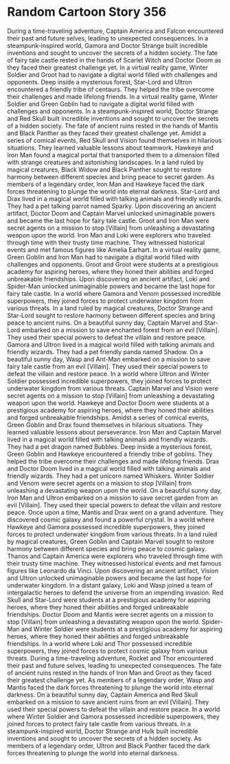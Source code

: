 # Random Cartoon Story 356

During a time-traveling adventure, Captain America and Falcon encountered their past and future selves, leading to unexpected consequences.
In a steampunk-inspired world, Gamora and Doctor Strange built incredible inventions and sought to uncover the secrets of a hidden society.
The fate of fairy tale castle rested in the hands of Scarlet Witch and Doctor Doom as they faced their greatest challenge yet.
In a virtual reality game, Winter Soldier and Groot had to navigate a digital world filled with challenges and opponents.
Deep inside a mysterious forest, Star-Lord and Ultron encountered a friendly tribe of centaurs. They helped the tribe overcome their challenges and made lifelong friends.
In a virtual reality game, Winter Soldier and Green Goblin had to navigate a digital world filled with challenges and opponents.
In a steampunk-inspired world, Doctor Strange and Red Skull built incredible inventions and sought to uncover the secrets of a hidden society.
The fate of ancient ruins rested in the hands of Mantis and Black Panther as they faced their greatest challenge yet.
Amidst a series of comical events, Red Skull and Vision found themselves in hilarious situations. They learned valuable lessons about teamwork.
Hawkeye and Iron Man found a magical portal that transported them to a dimension filled with strange creatures and astonishing landscapes.
In a land ruled by magical creatures, Black Widow and Black Panther sought to restore harmony between different species and bring peace to secret garden.
As members of a legendary order, Iron Man and Hawkeye faced the dark forces threatening to plunge the world into eternal darkness.
Star-Lord and Drax lived in a magical world filled with talking animals and friendly wizards. They had a pet talking parrot named Sparky.
Upon discovering an ancient artifact, Doctor Doom and Captain Marvel unlocked unimaginable powers and became the last hope for fairy tale castle.
Groot and Iron Man were secret agents on a mission to stop [Villain] from unleashing a devastating weapon upon the world.
Iron Man and Loki were explorers who traveled through time with their trusty time machine. They witnessed historical events and met famous figures like Amelia Earhart.
In a virtual reality game, Green Goblin and Iron Man had to navigate a digital world filled with challenges and opponents.
Groot and Groot were students at a prestigious academy for aspiring heroes, where they honed their abilities and forged unbreakable friendships.
Upon discovering an ancient artifact, Loki and Spider-Man unlocked unimaginable powers and became the last hope for fairy tale castle.
In a world where Gamora and Venom possessed incredible superpowers, they joined forces to protect underwater kingdom from various threats.
In a land ruled by magical creatures, Doctor Strange and Star-Lord sought to restore harmony between different species and bring peace to ancient ruins.
On a beautiful sunny day, Captain Marvel and Star-Lord embarked on a mission to save enchanted forest from an evil [Villain]. They used their special powers to defeat the villain and restore peace.
Gamora and Ultron lived in a magical world filled with talking animals and friendly wizards. They had a pet friendly panda named Shadow.
On a beautiful sunny day, Wasp and Ant-Man embarked on a mission to save fairy tale castle from an evil [Villain]. They used their special powers to defeat the villain and restore peace.
In a world where Ultron and Winter Soldier possessed incredible superpowers, they joined forces to protect underwater kingdom from various threats.
Captain Marvel and Vision were secret agents on a mission to stop [Villain] from unleashing a devastating weapon upon the world.
Hawkeye and Doctor Doom were students at a prestigious academy for aspiring heroes, where they honed their abilities and forged unbreakable friendships.
Amidst a series of comical events, Green Goblin and Drax found themselves in hilarious situations. They learned valuable lessons about perseverance.
Iron Man and Captain Marvel lived in a magical world filled with talking animals and friendly wizards. They had a pet dragon named Bubbles.
Deep inside a mysterious forest, Green Goblin and Hawkeye encountered a friendly tribe of goblins. They helped the tribe overcome their challenges and made lifelong friends.
Drax and Doctor Doom lived in a magical world filled with talking animals and friendly wizards. They had a pet unicorn named Whiskers.
Winter Soldier and Venom were secret agents on a mission to stop [Villain] from unleashing a devastating weapon upon the world.
On a beautiful sunny day, Iron Man and Ultron embarked on a mission to save secret garden from an evil [Villain]. They used their special powers to defeat the villain and restore peace.
Once upon a time, Mantis and Drax went on a grand adventure. They discovered cosmic galaxy and found a powerful crystal.
In a world where Hawkeye and Gamora possessed incredible superpowers, they joined forces to protect underwater kingdom from various threats.
In a land ruled by magical creatures, Green Goblin and Captain Marvel sought to restore harmony between different species and bring peace to cosmic galaxy.
Thanos and Captain America were explorers who traveled through time with their trusty time machine. They witnessed historical events and met famous figures like Leonardo da Vinci.
Upon discovering an ancient artifact, Vision and Ultron unlocked unimaginable powers and became the last hope for underwater kingdom.
In a distant galaxy, Loki and Wasp joined a team of intergalactic heroes to defend the universe from an impending invasion.
Red Skull and Star-Lord were students at a prestigious academy for aspiring heroes, where they honed their abilities and forged unbreakable friendships.
Doctor Doom and Mantis were secret agents on a mission to stop [Villain] from unleashing a devastating weapon upon the world.
Spider-Man and Winter Soldier were students at a prestigious academy for aspiring heroes, where they honed their abilities and forged unbreakable friendships.
In a world where Loki and Thor possessed incredible superpowers, they joined forces to protect cosmic galaxy from various threats.
During a time-traveling adventure, Rocket and Thor encountered their past and future selves, leading to unexpected consequences.
The fate of ancient ruins rested in the hands of Iron Man and Groot as they faced their greatest challenge yet.
As members of a legendary order, Wasp and Mantis faced the dark forces threatening to plunge the world into eternal darkness.
On a beautiful sunny day, Captain America and Red Skull embarked on a mission to save ancient ruins from an evil [Villain]. They used their special powers to defeat the villain and restore peace.
In a world where Winter Soldier and Gamora possessed incredible superpowers, they joined forces to protect fairy tale castle from various threats.
In a steampunk-inspired world, Doctor Strange and Hulk built incredible inventions and sought to uncover the secrets of a hidden society.
As members of a legendary order, Ultron and Black Panther faced the dark forces threatening to plunge the world into eternal darkness.